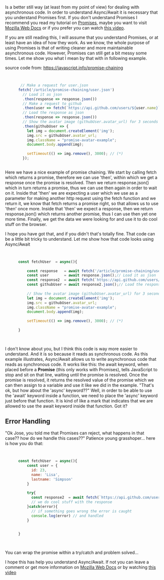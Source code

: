 Is a better still way (at least from my point of view) for dealing with asynchronous code. In order to understand Async/Await it is necessary that you understand Promises first. If you don't understand Promises I recommend you read my tutorial on [Promises](promises.md), maybe you want to visit [Mozilla Web Docs](https://developer.mozilla.org/en-US/docs/Web/JavaScript/Reference/Global_Objects/Promise) or if you prefer you can watch [this video](https://www.youtube.com/watch?v=2d7s3spWAzo).   

If you are still reading this, I will assume that you understand Promises, or at least have an idea of how they work. As we know, the whole purpose of using Promises is that of writing cleaner and more maintainable asynchronous code. However, Promises can still get a bit messy some times. Let me show you what I mean by that with in following example.

source code from: https://javascript.info/promise-chaining
```JavaScript


       // Make a request for user.json
      fetch('/article/promise-chaining/user.json')
        // Load it as json
        .then(response => response.json())
        // Make a request to github
        .then(user => fetch(`https://api.github.com/users/${user.name}`))
        // Load the response as json
        .then(response => response.json())
        // Show the avatar image (githubUser.avatar_url) for 3 seconds (maybe animate it)
        .then(githubUser => {
          let img = document.createElement('img');
          img.src = githubUser.avatar_url;
          img.className = "promise-avatar-example";
          document.body.append(img);
      
          setTimeout(() => img.remove(), 3000); // (*)
        });
        
```

Here we have a nice example of promise chaining. We start by calling fetch which returns a promise, therefore we can use 'then', within which we get a response once the promise is resolved. Then we return response.json() which in turn returns a promise, thus we can use then again in order to wait on it. Inside that 'then' we are expecting a user which we use as a parameter for making another http request using the fetch function and we return it, we know that fetch returns a promise right, so that allows us to use 'then' once more. Inside that 'then' we expect a response, then we return response.json() which returns another promise, thus I can use then yet one more time. Finally, we get the data we were looking for and use it to do cool stuff on the browser. 

I hope you have got that, and if you didn't that's totally fine. That code can be a little bit tricky to understand. Let me show how that code looks using Async/Await


```JavaScript


      const fetchUser  = async(){
      
          const response   = await fetch('/article/promise-chaining/user.json'); 
          const user       = await response.json();// Load it as json
          const response2  = await fetch(`https://api.github.com/users/${user.name}`);// Make a request to github
          const githubUser = await response2.json();// Load the response as json
          
          // Show the avatar image (githubUser.avatar_url) for 3 seconds (maybe animate it)  
          let img = document.createElement('img');
          img.src = githubUser.avatar_url;
          img.className = "promise-avatar-example";
          document.body.append(img);
          
          setTimeout(() => img.remove(), 3000); // (*)
          
      }
      
        
```
I don't know about you, but I think this code is way more easier to understand. And it is so because it reads as synchronous code. As this example illustrates, Async/Await allows us to write asynchronous code that reads as synchronous code. It works like this: the await keyword, when placed before a __Promise__ (this only works with Promises), tells JavaScript to stop and sit on that line, waiting until the promise is resolved. Once the promise is resolved, it returns the resolved value of the promise which we can then assign to a variable and use it like we did in the example. "That's ok, but how about the 'async' keyword??" Well, in order to be able to use the 'await' keyword inside a function, we need to place the 'async' keyword just before that function. It is kind of like a mark that indicates that we are allowed to use the await keyword inside that function. Got it?

## Error Handling

"Ok Jose, you told me that Promises can reject, what happens in that case?? how do we handle this cases??" 
Patience young grasshoper... here is how you do that:

```JavaScript


      const fetchUser  = async(){
          const user = {
            id: 23,
            name: 'Lisa',
            lastname: 'Simpson'
          }
          
          try{
            const response2  = await fetch(`https://api.github.com/users/${user.name}`);// Make a request
            // we do cool stuff with the response
          }catch(error){
            // if something goes wrong the error is caught 
            console.log(error) // and handled
          }
         
          
      }
      
        
```
You can wrap the promise within a try/catch and problem solved...


I hope this has help you understand Async/Await. If not you can leave a comment or get more information on [Mozilla Web Docs](https://developer.mozilla.org/en-US/docs/Web/JavaScript/Reference/Operators/await) or by watching [this video](https://www.youtube.com/watch?v=568g8hxJJp4&t=1090s)
